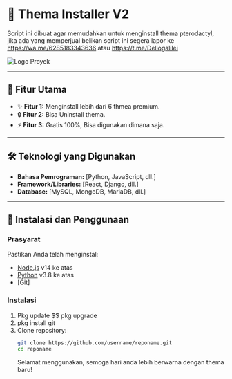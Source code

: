 # 🌟 Thema Installer V2

Script ini dibuat agar memudahkan untuk menginstall thema pterodactyl, jika ada yang memperjual belikan script ini
segera lapor ke https://wa.me/6285183343636 atau https://t.me/Deliogalilei

![Logo Proyek](https://link-ke-logo.com/logo.png)

---

## 🚀 Fitur Utama

- ✨ **Fitur 1:** Menginstall lebih dari 6 thmea premium. 
- 🔒 **Fitur 2:** Bisa Uninstall thema. 
- ⚡ **Fitur 3:** Gratis 100%, Bisa digunakan dimana saja. 
---

## 🛠️ Teknologi yang Digunakan

- **Bahasa Pemrograman:** [Python, JavaScript, dll.]
- **Framework/Libraries:** [React, Django, dll.]
- **Database:** [MySQL, MongoDB, MariaDB, dll.]

---

## 🚀 Instalasi dan Penggunaan

### Prasyarat
Pastikan Anda telah menginstal:
- [Node.js](https://nodejs.org/) v14 ke atas
- [Python](https://www.python.org/) v3.8 ke atas
- [Git]

### Instalasi
1. Pkg update $$ pkg upgrade
2. pkg install git
3. Clone repository:
    ```bash
    git clone https://github.com/username/reponame.git
    cd reponame
    ```
    Selamat menggunakan, semoga hari anda lebih berwarna dengan thema baru! 
